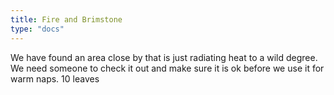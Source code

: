```yaml
---
title: Fire and Brimstone
type: "docs"
---
```


We have found an area close by that is just radiating heat to a wild degree. We need someone to check it out and make sure it is ok before we use it for warm naps. 10 leaves
